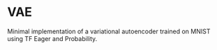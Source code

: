 # VAE

Minimal implementation of a variational autoencoder trained on MNIST using TF Eager and Probability.